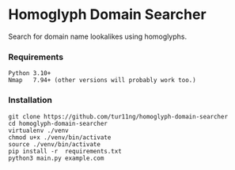 # Homoglyph Domain Searcher
Search for domain name lookalikes using homoglyphs.

### Requirements
    Python 3.10+
    Nmap   7.94+ (other versions will probably work too.)

### Installation
```
git clone https://github.com/tur11ng/homoglyph-domain-searcher
cd homoglyph-domain-searcher
virtualenv ./venv
chmod u+x ./venv/bin/activate
source ./venv/bin/activate
pip install -r  requirements.txt
python3 main.py example.com
```
